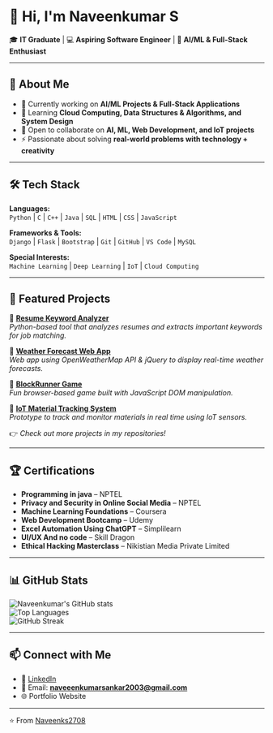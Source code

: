 # 👋 Hi, I'm Naveenkumar S  

🎓 **IT Graduate** | 💻 **Aspiring Software Engineer** | 🤖 **AI/ML & Full-Stack Enthusiast**  

---

## 🚀 About Me  
- 🔭 Currently working on **AI/ML Projects & Full-Stack Applications**  
- 🌱 Learning **Cloud Computing, Data Structures & Algorithms, and System Design**  
- 👯 Open to collaborate on **AI, ML, Web Development, and IoT projects**  
- ⚡ Passionate about solving **real-world problems with technology + creativity**  

---

## 🛠️ Tech Stack  

**Languages:**  
`Python` | `C` | `C++` | `Java` | `SQL` | `HTML` | `CSS` | `JavaScript`  

**Frameworks & Tools:**  
`Django` | `Flask` | `Bootstrap` | `Git` | `GitHub` | `VS Code` | `MySQL`  

**Special Interests:**  
`Machine Learning` | `Deep Learning` | `IoT` | `Cloud Computing`  

---

## 📂 Featured Projects  

🔹 [**Resume Keyword Analyzer**](https://github.com/Naveenks2708/Resume-Analyzer)  
*Python-based tool that analyzes resumes and extracts important keywords for job matching.*  

🔹 [**Weather Forecast Web App**](https://github.com/Naveenks2708/Weather-App)  
*Web app using OpenWeatherMap API & jQuery to display real-time weather forecasts.*  

🔹 [**BlockRunner Game**](https://github.com/Naveenks2708/BlockRunner)  
*Fun browser-based game built with JavaScript DOM manipulation.*  

🔹 [**IoT Material Tracking System**](#)  
*Prototype to track and monitor materials in real time using IoT sensors.*  

👉 *Check out more projects in my repositories!*  

---

## 🏆 Certifications  
- **Programming in java** – NPTEL
- **Privacy and Security in Online Social Media** – NPTEL  
- **Machine Learning Foundations** – Coursera  
- **Web Development Bootcamp** – Udemy
- **Excel Automation Using ChatGPT** – Simplilearn
- **UI/UX And no code** – Skill Dragon
- **Ethical Hacking Masterclass** – Nikistian Media Private Limited  

---

## 📊 GitHub Stats  

![Naveenkumar's GitHub stats](https://github-readme-stats.vercel.app/api?username=Naveenks2708&show_icons=true&theme=tokyonight)  
![Top Languages](https://github-readme-stats.vercel.app/api/top-langs/?username=Naveenks2708&layout=compact&theme=tokyonight)  
![GitHub Streak](https://streak-stats.demolab.com?user=Naveenks2708&theme=tokyonight)  

---

## 📫 Connect with Me  
- 💼 [LinkedIn](https://www.linkedin.com/in/naveenkumars27)  
- 📧 Email: **naveeenkumarsankar2003@gmail.com**  
- 🌐 Portfolio Website 

---

⭐️ From [Naveenks2708](https://github.com/Naveenks2708)  

